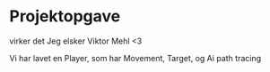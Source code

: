 # Projektopgave
virker det
Jeg elsker Viktor Mehl <3

Vi har lavet en Player, som har Movement, Target, og Ai path tracing